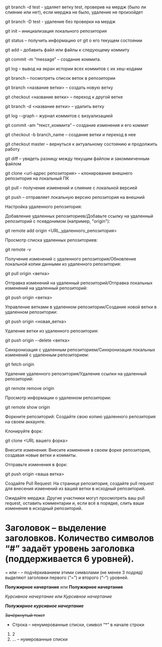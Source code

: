 git branch -d test - удаляет ветку test, проверив на мердж (было ли слияние или нет), если мерджа не было, удаление не произойдет

git branch -D test - удаление без проверки на мердж

git init – инициализация локального репозитория

git status – получить информацию от git о его текущем состоянии

git add – добавить файл или файлы к следующему коммиту

git commit -m “message” – создание коммита.

git log – вывод на экран истории всех коммитов с их хеш-кодами

git branch – посмотреть список веток в репозитории

git branch <название ветки> – создать новую ветку

git checkout <название ветки> – переход к другой ветке

git branch -d <название ветки> – удалить ветку

git log --graph  – журнал коммитов с визуализацией

git commit -am “текст_коммита”  –  создание изменения и его коммит

git checkout -b branch_name  –  создание ветки и переход  в нее 

git checkout master – вернуться к актуальному состоянию и продолжить работу

git diff – увидеть разницу между текущим файлом и закоммиченным файлом

git clone <url-адрес репозитория> – клонирование внешнего репозитория на  локальный ПК

git pull – получение изменений и слияние с локальной версией

git push – отправляет локальную версию репозитория на внешний

Настройка удаленного репозитория:

Добавление удаленных репозиториев/Добавьте ссылку на удаленный репозиторий с псевдонимом (например, "origin"):

git remote add origin <URL_удаленного_репозитория>

Просмотр списка удаленных репозиториев:

git remote -v

Получение изменений с удаленного репозитория/Обновление локальной копии данными из удаленного репозитория:

git pull origin <ветка>

Отправка изменений на удаленный репозиторий/Отправка локальных изменений на удаленный репозиторий:

git push origin <ветка>

Управление ветками в удаленном репозитории/Создание новой ветки в удаленном репозитории:

git push origin <новая_ветка>

Удаление ветки из удаленного репозитория:

git push origin --delete <ветка>

Синхронизация с удаленным репозиторием/Синхронизация локальных изменений с удаленным репозиторием:

git fetch origin

Удаление удаленного репозитория/Удаление ссылки на удаленный репозиторий:

git remote remove origin

Просмотр информации о удаленном репозитории:

git remote show origin

Форкните репозиторий:
Создайте свою копию удаленного репозитория на своем аккаунте.

Клонируйте форк:

git clone <URL вашего форка>

Внесите изменения:
Внесите изменения в своем форке репозитория, создавая новые ветки и коммиты.

Отправьте изменения в форк:

git push origin <ваша ветка>

Создайте Pull Request:
На странице репозитория, создайте pull request для внесения изменений из вашей ветки в исходный репозиторий.

Ожидайте мерджа:
Другие участники могут просмотреть ваш pull request, оставить комментарии и, если всё в порядке, слить ваши изменения в исходный репозиторий.

# Заголовок – выделение заголовков. Количество символов “#” задаёт уровень заголовка  (поддерживается 6 уровней).

= или - – подчёркиванием этими символами (не менее 3 подряд) выделяют заголовки  первого (“=”) и второго (“-”) уровней.

**Полужирное начертание** или __Полужирное начертание__

*Курсивное начертание* или _Курсивное начертание_

***Полужирное курсивное начертание***

~~Зачёркнутый текст~~
* Строка – ненумерованные списки, символ “*” в начале строки

1. 2
2. … – нумерованные списки
